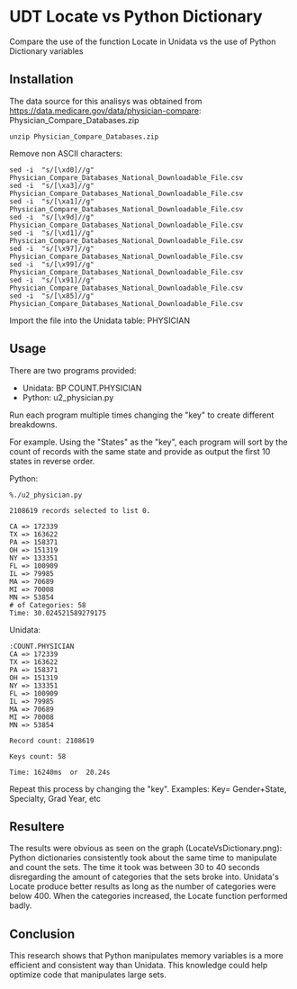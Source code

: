 # UDT Locate vs Python Dictionary

Compare the use of the function Locate in Unidata vs the use of Python Dictionary variables


## Installation

The data source for this analisys was obtained from https://data.medicare.gov/data/physician-compare:
Physician_Compare_Databases.zip

```
unzip Physician_Compare_Databases.zip
```

Remove non ASCII characters:
```
sed -i  "s/[\xd0]//g" Physician_Compare_Databases_National_Downloadable_File.csv
sed -i  "s/[\xa3]//g" Physician_Compare_Databases_National_Downloadable_File.csv
sed -i  "s/[\xa1]//g" Physician_Compare_Databases_National_Downloadable_File.csv
sed -i  "s/[\x9d]//g" Physician_Compare_Databases_National_Downloadable_File.csv
sed -i  "s/[\xd1]//g" Physician_Compare_Databases_National_Downloadable_File.csv
sed -i  "s/[\x97]//g" Physician_Compare_Databases_National_Downloadable_File.csv
sed -i  "s/[\x99]//g" Physician_Compare_Databases_National_Downloadable_File.csv
sed -i  "s/[\x91]//g" Physician_Compare_Databases_National_Downloadable_File.csv
sed -i  "s/[\x85]//g" Physician_Compare_Databases_National_Downloadable_File.csv
```

Import the file into the Unidata table: PHYSICIAN

## Usage

There are two programs provided:

* Unidata:  BP COUNT.PHYSICIAN
* Python:  u2_physician.py

Run each program multiple times changing the "key" to create different breakdowns.

For example. Using the "States" as the "key", each program will sort by the count of records with the same state and provide as output the first 10 states in reverse order.

Python:
```
%./u2_physician.py

2108619 records selected to list 0.

CA => 172339
TX => 163622
PA => 158371
OH => 151319
NY => 133351
FL => 100909
IL => 79985
MA => 70689
MI => 70008
MN => 53854
# of Categories: 58
Time: 30.024521589279175
```

Unidata:
```
:COUNT.PHYSICIAN
CA => 172339
TX => 163622
PA => 158371
OH => 151319
NY => 133351
FL => 100909
IL => 79985
MA => 70689
MI => 70008
MN => 53854

Record count: 2108619

Keys count: 58

Time: 16240ms  or  20.24s

```

Repeat this process by changing the "key". Examples: Key= Gender+State, Specialty, Grad Year, etc

## Resultere

The results were obvious as seen on the graph (LocateVsDictionary.png):
Python dictionaries consistently took about the same time to manipulate and count the sets. The time it took was between 30 to 40 seconds disregarding the amount of categories that the sets broke into.
Unidata's Locate produce better results as long as the number of categories were below 400. When the categories increased, the Locate function performed badly.

## Conclusion

This research shows that Python manipulates memory variables is a more efficient and consistent way than Unidata. This knowledge could help optimize code that manipulates large sets.
